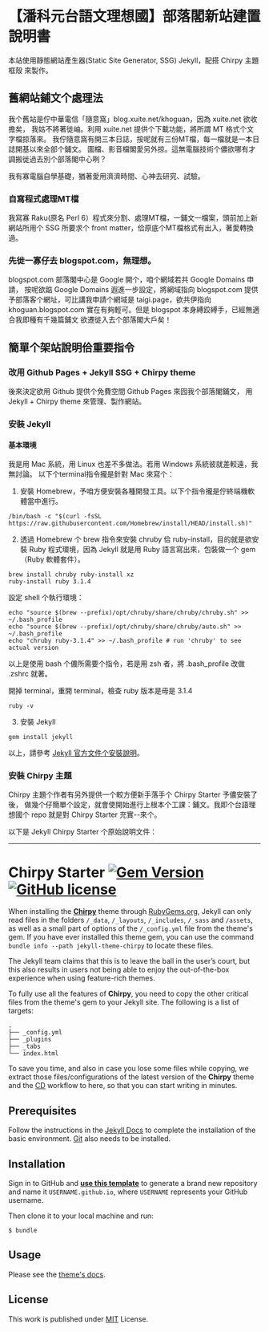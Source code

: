 # 【潘科元台語文理想國】部落閣新站建置說明書

本站使用靜態網站產生器(Static Site Generator, SSG) Jekyll，配搭 Chirpy 主題框殼
來製作。

## 舊網站鋪文个處理法

我个舊站是佇中華電信「隨意窩」blog.xuite.net/khoguan，因為 xuite.net 欲收擔矣，
我姑不將著徙岫。利用 xuite.net 提供个下載功能，將所謂 MT 格式个文字檔掠落來。
我佇隨意窩有開三本日誌，按呢就有三份MT檔，每一檔就是一本日誌開基以來全部个鋪文。
圖檔、影音檔閣愛另外掠。這無電腦技術个儂欲哪有才調搬徙過去別个部落閣中心咧？

我有寡電腦自學基礎，猶著愛用濟濟時間、心神去研究、試驗。

### 自寫程式處理MT檔

我寫寡 Raku(原名 Perl 6）程式來分割、處理MT檔，一鋪文一檔案，頭前加上新網站所用个
SSG 所要求个 front matter，佮原底个MT檔格式有出入，著愛轉換過。

### 先徙一寡仔去 blogspot.com，無理想。

blogspot.com 部落閣中心是 Google 開个，咱个網域若共 Google Domains 申請，
按呢欲踮 Google Domains 遐進一步設定，將網域指向 blogspot.com
提供予部落客个網址，可比講我申請个網域是 taigi.page，欲共伊指向 khoguan.blogspot.com
實在有夠輕可。但是 blogspot 本身縛跤縛手，已經無適合我即種有千幾篇鋪文
欲遷徙入去个部落閣大戶矣！

## 簡單个架站說明佮重要指令

### 改用 Github Pages + Jekyll SSG + Chirpy theme

後來決定欲用 Github 提供个免費空間 Github Pages 來囥我个部落閣鋪文，
用 Jekyll + Chirpy theme 來管理、製作網站。

### 安裝 Jekyll
#### 基本環境

我是用 Mac 系統，用 Linux 也差不多做法。若用 Windows 系統彼就差較遠，我無討論。
以下个terminal指令攏是針對 Mac 來寫个：

1. 安裝 Homebrew，予咱方便安裝各種開發工具。以下个指令攏是佇終端機軟體當中進行。
```
/bin/bash -c "$(curl -fsSL https://raw.githubusercontent.com/Homebrew/install/HEAD/install.sh)"
```
2. 透過 Homebrew 个 brew 指令來安裝 chruby 佮 ruby-install，目的就是欲安裝 Ruby
程式環境，因為 Jekyll 就是用 Ruby 語言寫出來，包裝做一个 gem（Ruby 軟體套件）。
```
brew install chruby ruby-install xz
ruby-install ruby 3.1.4
```
設定 shell 个執行環境：
```
echo "source $(brew --prefix)/opt/chruby/share/chruby/chruby.sh" >> ~/.bash_profile
echo "source $(brew --prefix)/opt/chruby/share/chruby/auto.sh" >> ~/.bash_profile
echo "chruby ruby-3.1.4" >> ~/.bash_profile # run 'chruby' to see actual version
```
以上是使用 bash 个儂所需要个指令，若是用 zsh 者，將 .bash_profile 改做 .zshrc 就著。

開掉 terminal，重開 terminal，檢查 ruby 版本是毋是 3.1.4
```
ruby -v
```
3. 安裝 Jekyll
```
gem install jekyll
```
以上，請參考 [Jekyll 官方文件个安裝說明](https://jekyllrb.com/docs/installation/)。

### 安裝 Chirpy 主題

Chirpy 主題个作者有另外提供一个較方便新手落手个 Chirpy Starter 予儂安裝了後，
做幾个仔簡單个設定，就會使開始進行上根本个工課：鋪文。我即个台語理想國个 repo
就是對 Chirpy Starter 充實--來个。

以下是 Jekyll Chirpy Starter 个原始說明文件：

---

# Chirpy Starter [![Gem Version](https://img.shields.io/gem/v/jekyll-theme-chirpy)](https://rubygems.org/gems/jekyll-theme-chirpy) [![GitHub license](https://img.shields.io/github/license/cotes2020/chirpy-starter.svg?color=blue)][mit]

When installing the [**Chirpy**][chirpy] theme through [RubyGems.org][gem], Jekyll can only read files in the folders `/_data`, `/_layouts`, `/_includes`, `/_sass` and `/assets`, as well as a small part of options of the `/_config.yml` file from the theme's gem. If you have ever installed this theme gem, you can use the command `bundle info --path jekyll-theme-chirpy` to locate these files.

The Jekyll team claims that this is to leave the ball in the user’s court, but this also results in users not being able to enjoy the out-of-the-box experience when using feature-rich themes.

To fully use all the features of **Chirpy**, you need to copy the other critical files from the theme's gem to your Jekyll site. The following is a list of targets:

```shell
.
├── _config.yml
├── _plugins
├── _tabs
└── index.html
```

To save you time, and also in case you lose some files while copying, we extract those files/configurations of the latest version of the **Chirpy** theme and the [CD][CD] workflow to here, so that you can start writing in minutes.

## Prerequisites

Follow the instructions in the [Jekyll Docs](https://jekyllrb.com/docs/installation/) to complete the installation of the basic environment. [Git](https://git-scm.com/) also needs to be installed.

## Installation

Sign in to GitHub and [**use this template**][use-template] to generate a brand new repository and name it `USERNAME.github.io`, where `USERNAME` represents your GitHub username.

Then clone it to your local machine and run:

```
$ bundle
```

## Usage

Please see the [theme's docs](https://github.com/cotes2020/jekyll-theme-chirpy#documentation).

## License

This work is published under [MIT][mit] License.

[gem]: https://rubygems.org/gems/jekyll-theme-chirpy
[chirpy]: https://github.com/cotes2020/jekyll-theme-chirpy/
[use-template]: https://github.com/cotes2020/chirpy-starter/generate
[CD]: https://en.wikipedia.org/wiki/Continuous_deployment
[mit]: https://github.com/cotes2020/chirpy-starter/blob/master/LICENSE

